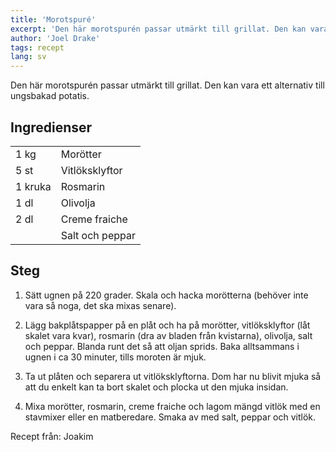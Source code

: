```yaml
---
title: 'Morotspuré'
excerpt: 'Den här morotspurén passar utmärkt till grillat. Den kan vara ett alternativ till ungsbakad potatis.'
author: 'Joel Drake'
tags: recept
lang: sv
---
```


Den här morotspurén passar utmärkt till grillat. Den kan vara ett alternativ till ungsbakad potatis.

## Ingredienser

|         |                 |
| ------- | --------------- |
| 1 kg    | Morötter        |
| 5 st    | Vitlöksklyftor  |
| 1 kruka | Rosmarin        |
| 1 dl    | Olivolja        |
| 2 dl    | Creme fraiche   |
|         | Salt och peppar |

## Steg

1. Sätt ugnen på 220 grader. Skala och hacka morötterna (behöver inte vara så noga, det ska mixas senare).

2. Lägg bakplåtspapper på en plåt och ha på morötter, vitlöksklyftor (låt skalet vara kvar), rosmarin (dra av bladen från kvistarna), olivolja, salt och peppar. Blanda runt det så att oljan sprids. Baka alltsammans i ugnen i ca 30 minuter, tills moroten är mjuk.

3. Ta ut plåten och separera ut vitlöksklyftorna. Dom har nu blivit mjuka så att du enkelt kan ta bort skalet och plocka ut den mjuka insidan.

4. Mixa morötter, rosmarin, creme fraiche och lagom mängd vitlök med en stavmixer eller en matberedare. Smaka av med salt, peppar och vitlök.

Recept från: Joakim
